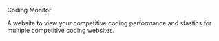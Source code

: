 Coding Monitor

A website to view your competitive coding performance and stastics for multiple competitive coding websites. 